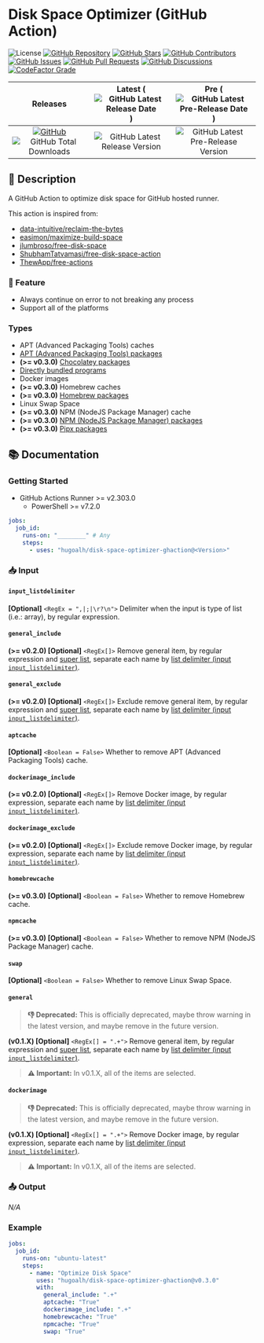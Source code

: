 # Disk Space Optimizer (GitHub Action)

![License](https://img.shields.io/static/v1?label=License&message=MIT&style=flat-square "License")
[![GitHub Repository](https://img.shields.io/badge/Repository-181717?logo=github&logoColor=ffffff&style=flat-square "GitHub Repository")](https://github.com/hugoalh/disk-space-optimizer-ghaction)
[![GitHub Stars](https://img.shields.io/github/stars/hugoalh/disk-space-optimizer-ghaction?label=Stars&logo=github&logoColor=ffffff&style=flat-square "GitHub Stars")](https://github.com/hugoalh/disk-space-optimizer-ghaction/stargazers)
[![GitHub Contributors](https://img.shields.io/github/contributors/hugoalh/disk-space-optimizer-ghaction?label=Contributors&logo=github&logoColor=ffffff&style=flat-square "GitHub Contributors")](https://github.com/hugoalh/disk-space-optimizer-ghaction/graphs/contributors)
[![GitHub Issues](https://img.shields.io/github/issues-raw/hugoalh/disk-space-optimizer-ghaction?label=Issues&logo=github&logoColor=ffffff&style=flat-square "GitHub Issues")](https://github.com/hugoalh/disk-space-optimizer-ghaction/issues)
[![GitHub Pull Requests](https://img.shields.io/github/issues-pr-raw/hugoalh/disk-space-optimizer-ghaction?label=Pull%20Requests&logo=github&logoColor=ffffff&style=flat-square "GitHub Pull Requests")](https://github.com/hugoalh/disk-space-optimizer-ghaction/pulls)
[![GitHub Discussions](https://img.shields.io/github/discussions/hugoalh/disk-space-optimizer-ghaction?label=Discussions&logo=github&logoColor=ffffff&style=flat-square "GitHub Discussions")](https://github.com/hugoalh/disk-space-optimizer-ghaction/discussions)
[![CodeFactor Grade](https://img.shields.io/codefactor/grade/github/hugoalh/disk-space-optimizer-ghaction?label=Grade&logo=codefactor&logoColor=ffffff&style=flat-square "CodeFactor Grade")](https://www.codefactor.io/repository/github/hugoalh/disk-space-optimizer-ghaction)

| **Releases** | **Latest** (![GitHub Latest Release Date](https://img.shields.io/github/release-date/hugoalh/disk-space-optimizer-ghaction?label=&style=flat-square "GitHub Latest Release Date")) | **Pre** (![GitHub Latest Pre-Release Date](https://img.shields.io/github/release-date-pre/hugoalh/disk-space-optimizer-ghaction?label=&style=flat-square "GitHub Latest Pre-Release Date")) |
|:-:|:-:|:-:|
| [![GitHub](https://img.shields.io/badge/GitHub-181717?logo=github&logoColor=ffffff&style=flat-square "GitHub")](https://github.com/hugoalh/disk-space-optimizer-ghaction/releases) ![GitHub Total Downloads](https://img.shields.io/github/downloads/hugoalh/disk-space-optimizer-ghaction/total?label=&style=flat-square "GitHub Total Downloads") | ![GitHub Latest Release Version](https://img.shields.io/github/release/hugoalh/disk-space-optimizer-ghaction?sort=semver&label=&style=flat-square "GitHub Latest Release Version") | ![GitHub Latest Pre-Release Version](https://img.shields.io/github/release/hugoalh/disk-space-optimizer-ghaction?include_prereleases&sort=semver&label=&style=flat-square "GitHub Latest Pre-Release Version") |

## 📝 Description

A GitHub Action to optimize disk space for GitHub hosted runner.

This action is inspired from:

- [data-intuitive/reclaim-the-bytes](https://github.com/data-intuitive/reclaim-the-bytes)
- [easimon/maximize-build-space](https://github.com/easimon/maximize-build-space)
- [jlumbroso/free-disk-space](https://github.com/jlumbroso/free-disk-space)
- [ShubhamTatvamasi/free-disk-space-action](https://github.com/ShubhamTatvamasi/free-disk-space-action)
- [ThewApp/free-actions](https://github.com/ThewApp/free-actions)

### 🌟 Feature

- Always continue on error to not breaking any process
- Support all of the platforms

### Types

- APT (Advanced Packaging Tools) caches
- [APT (Advanced Packaging Tools) packages][list]
- **(>= v0.3.0)** [Chocolatey packages][list]
- [Directly bundled programs][list]
- Docker images
- **(>= v0.3.0)** Homebrew caches
- **(>= v0.3.0)** [Homebrew packages][list]
- Linux Swap Space
- **(>= v0.3.0)** NPM (NodeJS Package Manager) cache
- **(>= v0.3.0)** [NPM (NodeJS Package Manager) packages][list]
- **(>= v0.3.0)** [Pipx packages][list]

## 📚 Documentation

### Getting Started

- GitHub Actions Runner >= v2.303.0
  - PowerShell >= v7.2.0

```yml
jobs:
  job_id:
    runs-on: "________" # Any
    steps:
      - uses: "hugoalh/disk-space-optimizer-ghaction@<Version>"
```

### 📥 Input

#### `input_listdelimiter`

**\[Optional\]** `<RegEx = ",|;|\r?\n">` Delimiter when the input is type of list (i.e.: array), by regular expression.

#### `general_include`

**(>= v0.2.0) \[Optional\]** `<RegEx[]>` Remove general item, by regular expression and [super list][list], separate each name by [list delimiter (input `input_listdelimiter`)](#input_listdelimiter).

#### `general_exclude`

**(>= v0.2.0) \[Optional\]** `<RegEx[]>` Exclude remove general item, by regular expression and [super list][list], separate each name by [list delimiter (input `input_listdelimiter`)](#input_listdelimiter).

#### `aptcache`

**\[Optional\]** `<Boolean = False>` Whether to remove APT (Advanced Packaging Tools) cache.

#### `dockerimage_include`

**(>= v0.2.0) \[Optional\]** `<RegEx[]>` Remove Docker image, by regular expression, separate each name by [list delimiter (input `input_listdelimiter`)](#input_listdelimiter).

#### `dockerimage_exclude`

**(>= v0.2.0) \[Optional\]** `<RegEx[]>` Exclude remove Docker image, by regular expression, separate each name by [list delimiter (input `input_listdelimiter`)](#input_listdelimiter).

#### `homebrewcache`

**(>= v0.3.0) \[Optional\]** `<Boolean = False>` Whether to remove Homebrew cache.

#### `npmcache`

**(>= v0.3.0) \[Optional\]** `<Boolean = False>` Whether to remove NPM (NodeJS Package Manager) cache.

#### `swap`

**\[Optional\]** `<Boolean = False>` Whether to remove Linux Swap Space.

#### `general`

> **👎 Deprecated:** This is officially deprecated, maybe throw warning in the latest version, and maybe remove in the future version.

**(v0.1.X) \[Optional\]** `<RegEx[] = ".+">` Remove general item, by regular expression and [super list][list], separate each name by [list delimiter (input `input_listdelimiter`)](#input_listdelimiter).

> **⚠ Important:** In v0.1.X, all of the items are selected.

#### `dockerimage`

> **👎 Deprecated:** This is officially deprecated, maybe throw warning in the latest version, and maybe remove in the future version.

**(v0.1.X) \[Optional\]** `<RegEx[] = ".+">` Remove Docker image, by regular expression, separate each name by [list delimiter (input `input_listdelimiter`)](#input_listdelimiter).

> **⚠ Important:** In v0.1.X, all of the items are selected.

### 📤 Output

*N/A*

### Example

```yml
jobs:
  job_id:
    runs-on: "ubuntu-latest"
    steps:
      - name: "Optimize Disk Space"
        uses: "hugoalh/disk-space-optimizer-ghaction@v0.3.0"
        with:
          general_include: ".+"
          aptcache: "True"
          dockerimage_include: ".+"
          homebrewcache: "True"
          npmcache: "True"
          swap: "True"
```

[list]: ./list.tsv
